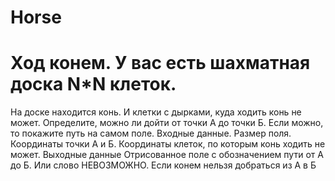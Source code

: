 # Horse
# Ход конем.  У вас есть шахматная доска N*N клеток.
 На доске находится конь. И клетки с дырками, куда ходить конь не может.
 Определите, можно ли дойти от точки А до точки Б. Если можно, то покажите путь на самом поле.
 Входные данные.
 Размер поля. Координаты точки А и Б.
 Координаты клеток, по которым конь ходить не может.
 Выходные данные
 Отрисованное поле с обозначением пути от А до Б.
 Или слово НЕВОЗМОЖНО. Если конем нельзя добраться из А в Б

